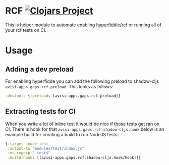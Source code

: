 # RCF [![Clojars Project](https://img.shields.io/clojars/v/com.avisi-apps.gaps/rcf.svg)](https://clojars.org/com.avisi-apps.gaps/rcf)

This is helper module to automate enabling [hyperfiddle/rcf](https://github.com/hyperfiddle/rcf) or running all of your 
rcf tests on CI.

# Usage

## Adding a dev preload

For enabling hyperfidde you can add the following preload to shadow-cljs `avisi-apps.gaps.rcf.preload`. This looks as 
follows:

```clojure
:devtools {:preloads [avisi-apps.gaps.rcf.preload]}
```

## Extracting tests for CI

When you write a lot of inline test it would be nice if those tests get ran on CI. There is hook for that 
`avisi-apps.gaps.rcf.shadow-cljs.hook` below is an example build for creating a build to run NodeJS tests:


```clojure
{:target :node-test
 :output-to "modules/test/index.js"
 :ns-regexp "-test$"
 :build-hooks [(avisi-apps.gaps.rcf.shadow-cljs.hook/hook)]}
```
